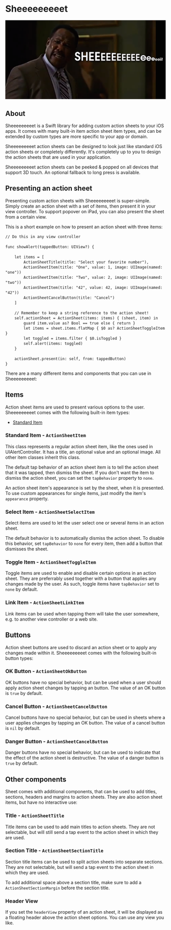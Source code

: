 # Sheeeeeeeeet

![Sheeeeeeeeeit][header-image]


## About

Sheeeeeeeeet is a Swift library for adding custom action sheets to your iOS apps.
It comes with many built-in item action sheet item types, and can be extended by
custom types are more specific to your app or domain.

Sheeeeeeeeet action sheets can be designed to look just like standard iOS action
sheets or completely differently. It's completely up to you to design the action
sheets that are used in your application.

Sheeeeeeeeet action sheets can be peeked & popped on all devices that support 3D
touch. An optional fallback to long press is available.


## Presenting an action sheet

Presenting custom action sheets with Sheeeeeeeeet is super-simple. Simply create
an action sheet with a set of items, then present it in your view controller. To
support popover on iPad, you can also present the sheet from a certain view.

This is a short example on how to present an action sheet with three items:

```
// Do this in any view controller

func showAlert(tappedButton: UIView?) {

    let items = [
        ActionSheetTitle(title: "Select your favorite number"),
        ActionSheetItem(title: "One", value: 1, image: UIImage(named: "one"))
        ActionSheetItem(title: "Two", value: 2, image: UIImage(named: "two"))
        ActionSheetItem(title: "42", value: 42, image: UIImage(named: "42"))
        ActionSheetCancelButton(title: "Cancel")
    ]

    // Remember to keep a string reference to the action sheet!
    self.actionSheet = ActionSheet(items: items) { (sheet, item) in
        guard item.value as? Bool == true else { return }
        let items = sheet.items.flatMap { $0 as? ActionSheetToggleItem }
        let toggled = items.filter { $0.isToggled }
        self.alert(items: toggled)
    }

    actionSheet.present(in: self, from: tappedButton)
}
```

There are a many different items and components that you can use in Sheeeeeeeeet:


## Items

Action sheet items are used to present various options to the user. Sheeeeeeeeet
comes with the following built-in item types:

* [Standard Item](#ActionSheetItem)


<a name="ActionSheetItem"></a>
### Standard Item - `ActionSheetItem`

This class represents a regular action sheet item, like the
ones used in UIAlertController. It has a title, an optional
value and an optional image. All other item classes inherit
this class.

The default tap behavior of an action sheet item is to tell
the action sheet that it was tapped, then dismiss the sheet.
If you don't want the item to dismiss the action sheet, you
can set the `tapBehavior` property to `none`.

An action sheet item's appearance is set by the sheet, when
it is presented. To use custom appearances for single items,
just modify the item's `appearance` property.

### Select Item - `ActionSheetSelectItem`

Select items are used to let the user select one or several
items in an action sheet.

The default behavior is to automatically dismiss the action
sheet. To disable this behavior, set `tapBehavior` to `none`
for every item, then add a button that dismisses the sheet.

### Toggle Item - `ActionSheetToggleItem`

Toggle items are used to enable and disable certain options
in an action sheet. They are preferrably used together with
a button that applies any changes made by the user. As such,
toggle items have `tapBehavior` set to `none` by default.

### Link Item - `ActionSheetLinkItem`

Link items can be used when tapping them will take the user
somewhere, e.g. to another view controller or a web site.


## Buttons

Action sheet buttons are used to discard an action sheet or to apply any changes
made within it. Sheeeeeeeeet comes with the following built-in button types:

### OK Button - `ActionSheetOkButton`

OK buttons have no special behavior, but can be used when a
user should apply action sheet changes by tapping an button.
The value of an OK button is `true` by default.

### Cancel Button - `ActionSheetCancelButton`

Cancel buttons have no special behavior, but can be used in
sheets where a user applies changes by tapping an OK button.
The value of a cancel button is `nil` by default.

### Danger Button - `ActionSheetCancelButton`

Danger buttons have no special behavior, but can be used to
indicate that the effect of the action sheet is destructive.
The value of a danger button is `true` by default.


## Other components

Sheet comes with additional components, that can be used to add titles, sections,
headers and margins to action sheets. They are also action sheet items, but have
no interactive use:

### Title - `ActionSheetTitle`

Title items can be used to add main titles to action sheets.
They are not selectable, but will still send a tap event to
the action sheet in which they are used.

### Section Title - `ActionSheetSectionTitle`

Section title items can be used to split action sheets into
separate sections. They are not selectable, but will send a
tap event to the action sheet in which they are used.

To add additional space above a section title, make sure to
add a `ActionSheetSectionMargin` before the section title.

### Header View

If you set the `headerView` property of an action sheet, it will be displayed as
a floating header above the action sheet options. You can use any view you like.









[header-image]: Sheeeeeeeeet/SheeeeeeeeetExample/Assets/Images/title-image.png "Sheeeeeeeeeit"